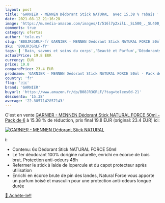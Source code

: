 ```yaml
---
layout: post
title: 'GARNIER - MENNEN Dédorant Stick NATURAL  avec 15.38 % rabais '
date: 2021-08-12 21:16:28
image: 'https://m.media-amazon.com/images/I/516l7p2xilL._SL500_._SL400_.jpg'
comments: true
category: ofertas
author: 'tole.es'
slug: 'B08JR3GRLF-fr GARNIER - MENNEN Dédorant Stick NATURAL FORCE 50ml - Pack...'
sku: 'B08JR3GRLF-fr'
tags: [ 'Bain, savons et soins du corps','Beauté et Parfum','Déodorants et anti-transpirants','garnier', ]
actualPrice: 19.8 EUR
currency: EUR
price: 19.8
comparePrice: 23.4 EUR
prodname: 'GARNIER - MENNEN Dédorant Stick NATURAL FORCE 50ml - Pack de 6'
country: 'fr'
flag: '🇫🇷'
brand: 'GARNIER'
buyurl: 'https://www.amazon.fr/dp/B08JR3GRLF/?tag=tolees0d-21'
descuento: '15.38'
average: '22.8857142857143'
---
```


C'est en vente [GARNIER - MENNEN Dédorant Stick NATURAL FORCE 50ml - Pack de 6](https://www.amazon.fr/dp/B08JR3GRLF/?tag=tolees0d-21)  à  15.38 % de réduction, prix final  19.8 EUR (original: 23.4 EUR) ici:

[![GARNIER - MENNEN Dédorant Stick NATURAL ](https://m.media-amazon.com/images/I/516l7p2xilL._SL500_._SL400_.jpg)](https://www.amazon.fr/dp/B08JR3GRLF/?tag=tolees0d-21)

ℹ️:

- Contenu: 6x Dédorant Stick NATURAL FORCE 50ml
- Le 1er déodorant 100% dorigine naturelle, enrichi en écorce de bois brut. Protection anti-odeurs 48h
- Refermer le stick à laide de lopercule et du capot protecteur après utilisation
- Enrichi en écorce brute de pin des landes, Natural Force vous apporte un parfum boisé et masculin pour une protection anti-odeurs longue durée

[🛒 Achète-le!!](https://www.amazon.fr/dp/B08JR3GRLF/?tag=tolees0d-21)
